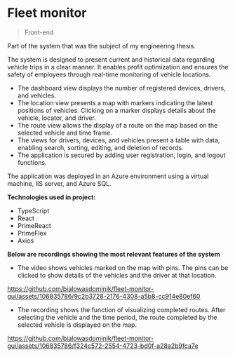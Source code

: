 # Fleet monitor
>Front-end

Part of the system that was the subject of my engineering thesis. 

The system is designed to present current and historical data regarding vehicle trips in a clear manner. It enables profit optimization and ensures the safety of employees through real-time monitoring of vehicle locations.
 - The dashboard view displays the number of registered devices, drivers, and vehicles.
 - The location view presents a map with markers indicating the latest positions of vehicles. Clicking on a marker displays details about the vehicle, locator, and driver.
 - The route view allows the display of a route on the map based on the selected vehicle and time frame.
 - The views for drivers, devices, and vehicles present a table with data, enabling search, sorting, editing, and deletion of records.
 - The application is secured by adding user registration, login, and logout functions. 

The application was deployed in an Azure environment using a virtual machine, IIS server, and Azure SQL.

**Technologies used in project:**
- TypeScript
- React
- PrimeReact
- PrimeFlex
- Axios

**Below are recordings showing the most relevant features of the system**

- The video shows vehicles marked on the map with pins. The pins can be clicked to show details of the vehicles and the driver at that location.

https://github.com/bialowasdominik/fleet-monitor-gui/assets/106835786/9c2b3728-2176-4308-a5b8-cc914e80ef60


- The recording shows the function of visualizing completed routes.  After selecting the vehicle and the time period, the route completed by the selected vehicle is displayed on the map.

https://github.com/bialowasdominik/fleet-monitor-gui/assets/106835786/f324c572-2554-4723-bd0f-a28a2b9fca7e


